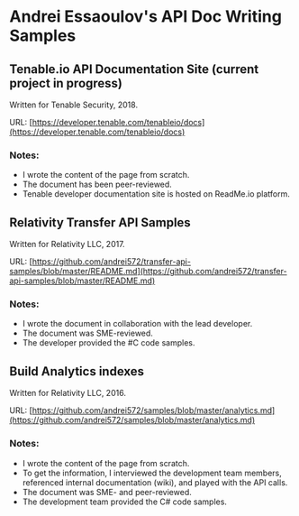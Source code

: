 # Andrei Essaoulov's API Doc Writing Samples

## Tenable.io API Documentation Site (current project in progress)

Written for Tenable Security, 2018.

URL: [https://developer.tenable.com/tenableio/docs](https://developer.tenable.com/tenableio/docs)

### Notes:

- I wrote the content of the page from scratch.
- The document has been peer-reviewed.
- Tenable developer documentation site is hosted on ReadMe.io platform.

## Relativity Transfer API Samples

Written for Relativity LLC, 2017.

URL: [https://github.com/andrei572/transfer-api-samples/blob/master/README.md](https://github.com/andrei572/transfer-api-samples/blob/master/README.md)

### Notes:

- I wrote the document in collaboration with the lead developer.
- The document was SME-reviewed.
- The developer provided the #C code samples.

## Build Analytics indexes

Written for Relativity LLC, 2016.

URL: [https://github.com/andrei572/samples/blob/master/analytics.md](https://github.com/andrei572/samples/blob/master/analytics.md)

### Notes:

- I wrote the content of the page from scratch.
- To get the information, I interviewed the development team members, referenced internal documentation (wiki), and played with the API calls.
- The document was SME- and peer-reviewed.
- The development team provided the C# code samples.
